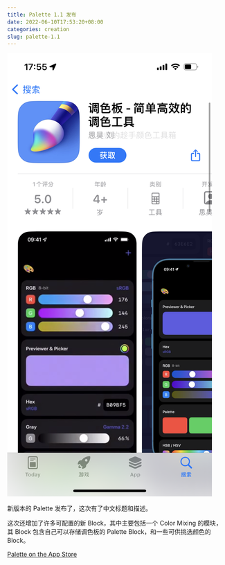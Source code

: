 ```yaml
---
title: Palette 1.1 发布
date: 2022-06-10T17:53:20+08:00
categories: creation
slug: palette-1.1
---
```


![图片](assets/IMG_1.png)

新版本的 Palette 发布了，这次有了中文标题和描述。

这次还增加了许多可配置的新 Block，其中主要包括一个 Color Mixing 的模块，其 Block 包含自己可以存储调色板的 Palette Block，和一些可供挑选颜色的 Block。

[Palette on the App Store](https://apps.apple.com/cn/app/%E8%B0%83%E8%89%B2%E6%9D%BF-%E7%AE%80%E5%8D%95%E9%AB%98%E6%95%88%E7%9A%84%E8%B0%83%E8%89%B2%E5%B7%A5%E5%85%B7/id1623551390)